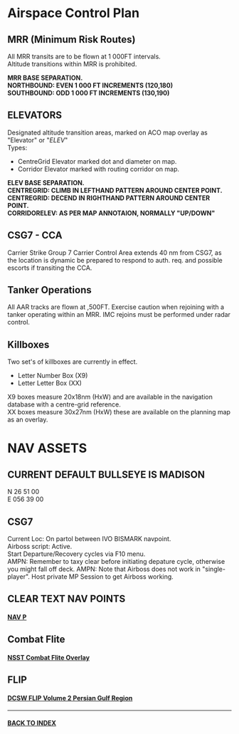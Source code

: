 # Airspace Control Plan

## MRR (Minimum Risk Routes)
All MRR transits are to be flown at 1 000FT intervals.  
Altitude transitions within MRR is prohibited.  

**MRR BASE SEPARATION.  
NORTHBOUND: EVEN 1 000 FT INCREMENTS (120,180)  
SOUTHBOUND: ODD 1 000 FT INCREMENTS (130,190)**

## ELEVATORS
Designated altitude transition areas, marked on ACO map overlay as "Elevator" or "*ELEV*"  
Types:  
*  CentreGrid Elevator marked dot and diameter on map.
*  Corridor Elevator marked with routing corridor on map.

**ELEV BASE SEPARATION.  
CENTREGRID: CLIMB IN LEFTHAND PATTERN AROUND CENTER POINT.  
CENTREGRID: DECEND IN RIGHTHAND PATTERN AROUND CENTER POINT.  
CORRIDORELEV: AS PER MAP ANNOTAION, NORMALLY "UP/DOWN"**  

## CSG7 - CCA
Carrier Strike Group 7 Carrier Control Area extends 40 nm from CSG7, as the location is dynamic be prepared to respond to auth. req. and possible escorts if transiting the CCA.


## Tanker Operations
All AAR tracks are flown at ,500FT.  Exercise caution when rejoining with a tanker operating within an MRR.  IMC rejoins must be performed under radar control.  

## Killboxes
Two set's of killboxes are currently in effect.  
- Letter Number Box (X9)  
- Letter Letter Box (XX)

X9 boxes measure 20x18nm (HxW) and are available in the navigation database with a centre-grid reference.  
XX boxes measure 30x27nm (HxW) these are available on the planning map as an overlay.  


# NAV ASSETS

## CURRENT DEFAULT BULLSEYE IS MADISON  
N 26 51 00  
E 056 39 00  

## CSG7
Current Loc: On partol between IVO BISMARK navpoint.  
Airboss script: Active.  
Start Departure/Recovery cycles via F10 menu.  
AMPN: Remember to taxy clear before initiating depature cycle, otherwise you might fall off deck. 
AMPN: Note that Airboss does not work in "single-player". Host private MP Session to get Airboss working.  

## CLEAR TEXT NAV POINTS
#### [NAV P](/NavAids/nav_points_clear.md) 

## Combat Flite  
#### [NSST Combat Flite Overlay](/NavAids/NSST_CF.cf)

## FLIP
#### [DCSW FLIP Volume 2 Persian Gulf Region](https://www.dropbox.com/s/sp91zf63rx0esao/FLIP_GULFR2_EC1.pdf?dl=0)

---
#### [BACK TO INDEX](https://daviddcs.github.io/nsst/) 